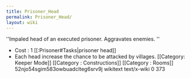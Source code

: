 ```yaml
---
title: Prisoner_Head
permalink: Prisoner_Head/
layout: wiki
---
```




''Impaled head of an executed prisoner. Aggravates enemies.
''
- Cost : 1 [[:Prisoner#Tasks|prisoner head]]
- Each head increase the chance to be attacked by villages.
[[Category: Keeper Mode]]
[[Category : Constructions]]
[[Category : Rooms]]</text>
      <sha1>52njo54sgim583owbuadclteg6srv9j</sha1>
      <model>wikitext</model>
      <format>text/x-wiki</format>
    </revision>
  </page>
  <page>
    <title>Beast Cage</title>
    <ns>0</ns>
    <id>373</id>
    <redirect title